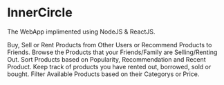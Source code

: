 # InnerCircle

The WebApp implimented using NodeJS & ReactJS.

Buy, Sell or Rent Products from Other Users or Recommend Products to Friends.
Browse the Products that your Friends/Family are Selling/Renting Out.
Sort Products based on Popularity, Recommendation and Recent Product.
Keep track of products you have rented out, borrowed, sold or bought.
Filter Available Products based on their Categorys or Price. 
